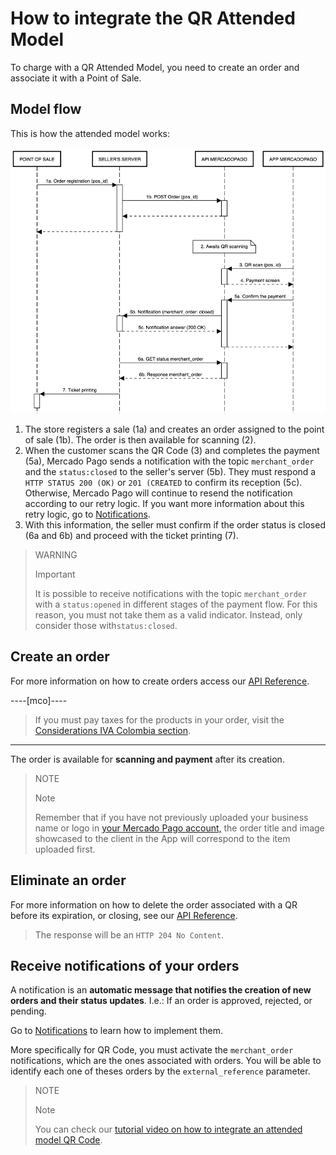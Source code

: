 # How to integrate the QR Attended Model

To charge with a QR Attended Model, you need to create an order and associate it with a Point of Sale.

## Model flow

This is how the attended model works:

![Payment flow at QR Mercado Pago POS](/images/qr/qr-attended-workflow-en.png)

1. The store registers a sale (1a) and creates an order assigned to the point of sale (1b). The order is then available for scanning (2).
2. When the customer scans the QR Code (3) and completes the payment (5a), Mercado Pago sends a notification with the topic `merchant_order` and the `status:closed` to the seller's server (5b). They must respond a `HTTP STATUS 200 (OK)` or `201 (CREATED` to confirm its reception (5c). Otherwise, Mercado Pago will continue to resend the notification according to our retry logic. If you want more information about this retry logic, go to [Notifications](/developers/es/docs/qr-code/additional-content/your-integrations/notifications/ipn).
3. With this information, the seller must confirm if the order status is closed (6a and 6b) and proceed with the ticket printing (7).

> WARNING
>
> Important
>
> It is possible to receive notifications with the topic `merchant_order` with a `status:opened` in different stages of the payment flow. For this reason, you must not take them as a valid indicator. Instead, only consider those with`status:closed`.

## Create an order

For more information on how to create orders access our [API Reference](/developers/en/reference/instore_orders_v2/_instore_qr_seller_collectors_user_id_stores_external_store_id_pos_external_pos_id_orders/put).

----[mco]----
> If you must pay taxes for the products in your order, visit the [Considerations IVA Colombia section](/developers/en/guides/additional-content/localization/iva-colombia).
------------
The order is available for **scanning and payment** after its creation.

> NOTE
>
> Note
>
> Remember that if you have not previously uploaded your business name or logo in [your Mercado Pago account,](https://www.mercadopago.com.ar/settings/account) the order title and image showcased to the client in the App will correspond to the item uploaded first.

## Eliminate an order

For more information on how to delete the order associated with a QR before its expiration, or closing, see our [API Reference](/developers/en/reference/instore_orders_v2/_instore_qr_seller_collectors_user_id_pos_external_pos_id_orders/delete).

> The response will be an `HTTP 204 No Content`.

## Receive notifications of your orders

A notification is an **automatic message that notifies the creation of new orders and their status updates**. I.e.: If an order is approved, rejected, or pending.

Go to [Notifications](/developers/en/docs/qr-code/additional-content/your-integrations/notifications) to learn how to implement them.

More specifically for QR Code, you must activate the `merchant_order` notifications, which are the ones associated with orders. You will be able to identify each one of theses orders by the `external_reference` parameter.

> NOTE
>
> Note
>
> You can check our [tutorial video on how to integrate an attended model QR Code](/developers/en/docs/qr-code/resources/tutorial-videos/qr-videos-attended).